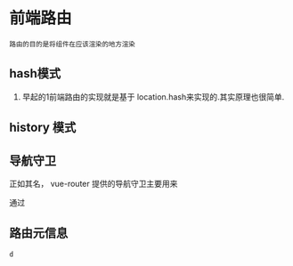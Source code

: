 # 前端路由
    路由的目的是将组件在应该渲染的地方渲染

## hash模式
1. 早起的1前端路由的实现就是基于 location.hash来实现的.其实原理也很简单.

##  history 模式

## 导航守卫

正如其名， vue-router 提供的导航守卫主要用来

通过


## 路由元信息

`
  d
`
